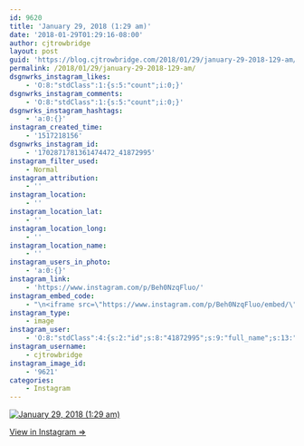 ```yaml
---
id: 9620
title: 'January 29, 2018 (1:29 am)'
date: '2018-01-29T01:29:16-08:00'
author: cjtrowbridge
layout: post
guid: 'https://blog.cjtrowbridge.com/2018/01/29/january-29-2018-129-am/'
permalink: /2018/01/29/january-29-2018-129-am/
dsgnwrks_instagram_likes:
    - 'O:8:"stdClass":1:{s:5:"count";i:0;}'
dsgnwrks_instagram_comments:
    - 'O:8:"stdClass":1:{s:5:"count";i:0;}'
dsgnwrks_instagram_hashtags:
    - 'a:0:{}'
instagram_created_time:
    - '1517218156'
dsgnwrks_instagram_id:
    - '1702871781361474472_41872995'
instagram_filter_used:
    - Normal
instagram_attribution:
    - ''
instagram_location:
    - ''
instagram_location_lat:
    - ''
instagram_location_long:
    - ''
instagram_location_name:
    - ''
instagram_users_in_photo:
    - 'a:0:{}'
instagram_link:
    - 'https://www.instagram.com/p/Beh0NzqFluo/'
instagram_embed_code:
    - "\n<iframe src=\"https://www.instagram.com/p/Beh0NzqFluo/embed/\" width=\"612\" height=\"710\" frameborder=\"0\" scrolling=\"no\" allowtransparency=\"true\" class=\"insta-image-embed\"></iframe>\n"
instagram_type:
    - image
instagram_user:
    - 'O:8:"stdClass":4:{s:2:"id";s:8:"41872995";s:9:"full_name";s:13:"CJ Trowbridge";s:15:"profile_picture";s:141:"https://scontent.cdninstagram.com/vp/de69b7330c0c25c050ecfa136eea9cfb/5B1A851C/t51.2885-19/s150x150/13724650_1188772791164794_142557231_a.jpg";s:8:"username";s:12:"cjtrowbridge";}'
instagram_username:
    - cjtrowbridge
instagram_image_id:
    - '9621'
categories:
    - Instagram
---
```


[![January 29, 2018 (1:29 am)](https://blog.cjtrowbridge.com/wp-content/uploads/2018/01/1517218156-1-1.jpg)](https://www.instagram.com/p/Beh0NzqFluo/)

[View in Instagram ⇒](https://www.instagram.com/p/Beh0NzqFluo/)